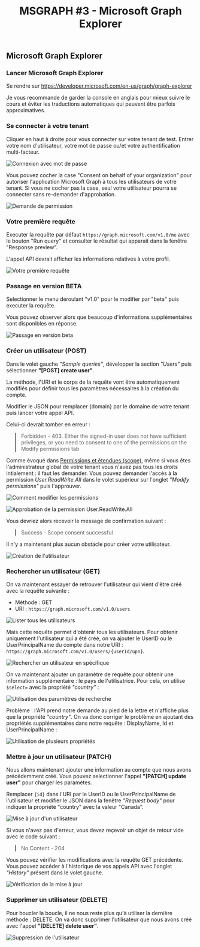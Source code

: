 ﻿---
layout: post
title: "MSGRAPH #3 - Microsoft Graph Explorer"
description: "Prendre en main efficacement l'outil web de requête d'API"
tableOfContent: "/2023/09/17/cours-msgraph-sommaire"
nextLink:
  name: "Partie 4"
  id: "/2023/09/17/cours-msgraph-004"
prevLink:
  name: "Partie 2"
  id: "/2023/09/17/cours-msgraph-002"
---

## Microsoft Graph Explorer

### Lancer Microsoft Graph Explorer

Se rendre sur <https://developer.microsoft.com/en-us/graph/graph-explorer>

Je vous recommande de garder la console en anglais pour mieux suivre le cours et éviter les traductions automatiques qui peuvent être parfois approximatives.

### Se connecter à votre tenant

Cliquer en haut à droite pour vous connecter sur votre tenant de test. Entrer votre nom d'utilisateur, votre mot de passe ou/et votre authentification multi-facteur.

![Connexion avec mot de passe](/assets/images/msgraph-301.png)

Vous pouvez cocher la case "Consent on behalf of your organization" pour autoriser l'application Microsoft Graph à tous les utilisateurs de votre tenant. Si vous ne cocher pas la case, seul votre utilisateur pourra se connecter sans re-demander d'approbation.

![Demande de permission](/assets/images/msgraph-302.png)

### Votre première requête

Executer la requête par défaut `https://graph.microsoft.com/v1.0/me` avec le bouton "Run query" et consulter le résultat qui apparait dans la fenêtre "Response preview".

L'appel API devrait afficher les informations relatives à votre profil.

![Votre première requête](/assets/images/msgraph-318.png)

### Passage en version BETA

Selectionner le menu déroulant "v1.0" pour le modifier par "beta" puis executer la requête.

Vous pouvez observer alors que beaucoup d'informations supplémentaires sont disponibles en réponse.

![Passage en version beta](/assets/images/msgraph-317.png)

### Créer un utilisateur (POST)

Dans le volet gauche *"Sample queries"*, développer la section *"Users"* puis sélectionner **"\[POST] create user"**.

La méthode, l'URI et le corps de la requête vont être automatiquement modifiés pour définir tous les paramètres nécessaires à la création du compte.

Modifier le JSON pour remplacer {domain} par le domaine de votre tenant puis lancer votre appel API.

Celui-ci devrait tomber en erreur :

<blockquote style="
    background: var(--negative);
    border-color: red;
">
  <p>Forbidden - 403. Either the signed-in user does not have sufficient privileges, or you need to consent to one of the permissions on the Modify permissions tab</p>
</blockquote>

Comme évoqué dans [Permissions et étendues (scope)](/2023/09/17/cours-msgraph-002#permissions-et-étendues-scopes), même si vous êtes l'administrateur global de votre tenant vous n'avez pas tous les droits intialement : il faut les demander. Vous pouvez demander l'accès à la permission *User.ReadWrite.All* dans le volet supérieur sur l'onglet *"Modify permissions"* puis l'approuver.

![Comment modifier les permissions](/assets/images/msgraph-305.png)

![Approbation de la permission User.ReadWrite.All](/assets/images/msgraph-306.png)

Vous devriez alors recevoir le message de confirmation suivant : 

<blockquote style="
    border-color: green;
    background: var(--positive);
">
  <p>Success - Scope consent successful</p>
</blockquote>

Il n'y a maintenant plus aucun obstacle pour créer votre utilisateur.

![Création de l'utilisateur](/assets/images/msgraph-308.png)

### Rechercher un utilisateur (GET)

On va maintenant essayer de retrouver l'utilisateur qui vient d'être créé avec la requête suivante :

- Méthode : GET
- URI : `https://graph.microsoft.com/v1.0/users`

![Lister tous les utilisateurs](/assets/images/msgraph-309.png)

Mais cette requête permet d'obtenir tous les utilisateurs. Pour obtenir uniquement l'utilisateur qui a été créé, on va ajouter le UserID ou le UserPrincipalName du compte dans notre URI : `https://graph.microsoft.com/v1.0/users/{userId/upn}`.

![Rechercher un utilisateur en spécifique](/assets/images/msgraph-310.png)

On va maintenant ajouter un paramètre de requête pour obtenir une information supplémentaire : le pays de l'utilisatrice. Pour cela, on utilise `$select=` avec la propriété *"country"* :

![Utilisation des paramètres de recherche](/assets/images/msgraph-311.png)

Problème : l'API prend notre demande au pied de la lettre et n'affiche plus que la propriété *"country"*. On va donc corriger le problème en ajoutant des propriétés supplémentaires dans notre requête : DisplayName, Id et UserPrincipalName :

![Utilisation de plusieurs propriétés](/assets/images/msgraph-312.png)

### Mettre à jour un utilisateur (PATCH)

Nous allons maintenant ajouter une information au compte que nous avons précédemment créé. Vous pouvez selectionner l'appel **"\[PATCH] update user"** pour charger les paramètes.

Remplacer `{id}` dans l'URI par le UserID ou le UserPrincipalName de l'utilisateur et modifier le JSON dans la fenêtre *"Request body"* pour indiquer la propriété "country" avec la valeur "Canada".

![Mise à jour d'un utilisateur](/assets/images/msgraph-313.png)

Si vous n'avez pas d'erreur, vous devez reçevoir un objet de retour vide avec le code suivant :

<blockquote style="
    border-color: green;
    background: var(--positive);
">
  <p>No Content - 204</p>
</blockquote>

Vous pouvez vérifier les modifications avec la requête GET précédente. Vous pouvez accéder à l'historique de vos appels API avec l'onglet *"History"* présent dans le volet gauche.

![Vérification de la mise à jour](/assets/images/msgraph-315.png)

### Supprimer un utilisateur (DELETE)

Pour boucler la boucle, il ne nous reste plus qu'à utiliser la dernière méthode : DELETE. On va donc supprimer l'utilisateur que nous avons créé avec l'appel **"\[DELETE] delete user"**.

![Suppression de l'utilisateur](/assets/images/msgraph-316.png)
